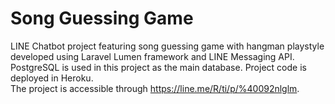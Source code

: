# Song Guessing Game

LINE Chatbot project featuring song guessing game with hangman playstyle developed using Laravel Lumen framework and LINE Messaging API.
PostgreSQL is used in this project as the main database. Project code is deployed in Heroku.
<br>
The project is accessible through https://line.me/R/ti/p/%40092nlglm.
